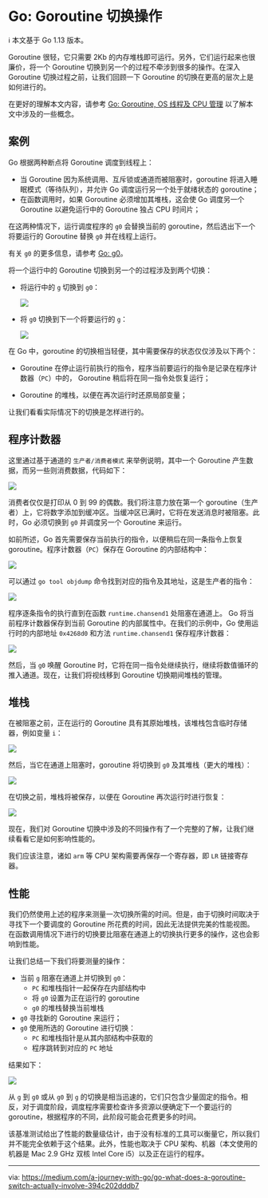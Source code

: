 # Go: Goroutine 切换操作

ℹ️ 本文基于 Go 1.13 版本。

Goroutine 很轻，它只需要 2Kb 的内存堆栈即可运行。另外，它们运行起来也很廉价，将一个 Goroutine 切换到另一个的过程不牵涉到很多的操作。在深入 Goroutine 切换过程之前，让我们回顾一下 Goroutine 的切换在更高的层次上是如何进行的。

在更好的理解本文内容，请参考 [Go: Goroutine, OS 线程及 CPU 管理](Go-Goroutine-OS-Thread-and-CPU-Management.md) 以了解本文中涉及的一些概念。

## 案例

Go 根据两种断点将 Goroutine 调度到线程上：

* 当 Goroutine 因为系统调用、互斥锁或通道而被阻塞时，goroutine 将进入睡眠模式（等待队列），并允许 Go 调度运行另一个处于就绪状态的 goroutine；
* 在函数调用时，如果 Goroutine 必须增加其堆栈，这会使 Go 调度另一个 Goroutine 以避免运行中的 Goroutine 独占 CPU 时间片；

在这两种情况下，运行调度程序的 `g0` 会替换当前的 goroutine，然后选出下一个将要运行的 Goroutine 替换 `g0` 并在线程上运行。

有关 `g0` 的更多信息，请参考 [Go: g0](Go-g0-Special-Goroutine.md)。

将一个运行中的 Goroutine 切换到另一个的过程涉及到两个切换：

* 将运行中的 `g` 切换到 `g0`：

  ![](/Users/sarahchen/AJourneyToGo/img/goroutine-switch-2.png)

* 将 `g0` 切换到下一个将要运行的 `g`：

  ![](/Users/sarahchen/AJourneyToGo/img/goroutine-switch-3.png)

在 Go 中，goroutine 的切换相当轻便，其中需要保存的状态仅仅涉及以下两个：

* Goroutine 在停止运行前执行的指令，程序当前要运行的指令是记录在程序计数器（`PC`）中的， Goroutine 稍后将在同一指令处恢复运行；

* Goroutine 的堆栈，以便在再次运行时还原局部变量；

让我们看看实际情况下的切换是怎样进行的。

## 程序计数器

这里通过基于通道的 ` 生产者/消费者模式 ` 来举例说明，其中一个 Goroutine 产生数据，而另一些则消费数据，代码如下：

![](/Users/sarahchen/AJourneyToGo/img/goroutine-switch-4.png)

消费者仅仅是打印从 0 到 99 的偶数。我们将注意力放在第一个 goroutine（生产者）上，它将数字添加到缓冲区。当缓冲区已满时，它将在发送消息时被阻塞。此时，Go 必须切换到 `g0` 并调度另一个 Goroutine 来运行。

如前所述，Go 首先需要保存当前执行的指令，以便稍后在同一条指令上恢复 goroutine。程序计数器（`PC`）保存在 Goroutine 的内部结构中：

![](/Users/sarahchen/AJourneyToGo/img/goroutine-switch-5.png)

可以通过 `go tool objdump` 命令找到对应的指令及其地址，这是生产者的指令：

![](/Users/sarahchen/AJourneyToGo/img/goroutine-switch-6.png)

程序逐条指令的执行直到在函数 `runtime.chansend1` 处阻塞在通道上。 Go 将当前程序计数器保存到当前 Goroutine 的内部属性中。在我们的示例中，Go 使用运行时的内部地址 `0x4268d0` 和方法 `runtime.chansend1` 保存程序计数器：

![](/Users/sarahchen/AJourneyToGo/img/goroutine-switch-7.png)

然后，当 `g0` 唤醒 Goroutine 时，它将在同一指令处继续执行，继续将数值循环的推入通道。现在，让我们将视线移到 Goroutine 切换期间堆栈的管理。

## 堆栈

在被阻塞之前，正在运行的 Goroutine 具有其原始堆栈，该堆栈包含临时存储器，例如变量 `i`：

![](/Users/sarahchen/AJourneyToGo/img/goroutine-switch-8.png)

然后，当它在通道上阻塞时，goroutine 将切换到 `g0` 及其堆栈（更大的堆栈）：

![](/Users/sarahchen/AJourneyToGo/img/goroutine-switch-9.png)

在切换之前，堆栈将被保存，以便在 Goroutine 再次运行时进行恢复：

![](/Users/sarahchen/AJourneyToGo/img/goroutine-switch-10.png)

现在，我们对 Goroutine 切换中涉及的不同操作有了一个完整的了解，让我们继续看看它是如何影响性能的。

我们应该注意，诸如 `arm` 等 CPU 架构需要再保存一个寄存器，即 `LR` 链接寄存器。

## 性能

我们仍然使用上述的程序来测量一次切换所需的时间。但是，由于切换时间取决于寻找下一个要调度的 Goroutine 所花费的时间，因此无法提供完美的性能视图。在函数调用情况下进行的切换要比阻塞在通道上的切换执行更多的操作，这也会影响到性能。

让我们总结一下我们将要测量的操作：

* 当前 `g` 阻塞在通道上并切换到 `g0`：
  * `PC` 和堆栈指针一起保存在内部结构中
  * 将 `g0` 设置为正在运行的 goroutine
  * `g0` 的堆栈替换当前堆栈
* `g0` 寻找新的 Goroutine 来运行；
* `g0` 使用所选的 Goroutine 进行切换：
  * `PC` 和堆栈指针是从其内部结构中获取的
  * 程序跳转到对应的 `PC` 地址

结果如下：

![](/Users/sarahchen/AJourneyToGo/img/goroutine-switch-11.png)

从 `g` 到 `g0` 或从 `g0` 到 `g` 的切换是相当迅速的，它们只包含少量固定的指令。相反，对于调度阶段，调度程序需要检查许多资源以便确定下一个要运行的 goroutine，根据程序的不同，此阶段可能会花费更多的时间。

该基准测试给出了性能的数量级估计，由于没有标准的工具可以衡量它，所以我们并不能完全依赖于这个结果。此外，性能也取决于 CPU 架构、机器（本文使用的机器是 Mac 2.9 GHz 双核 Intel Core i5）以及正在运行的程序。

---

via: <https://medium.com/a-journey-with-go/go-what-does-a-goroutine-switch-actually-involve-394c202dddb7>

